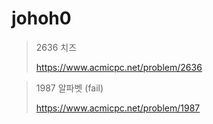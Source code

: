 # johoh0

> 2636 치즈
>
> https://www.acmicpc.net/problem/2636

>1987 알파벳 (fail)
>
>https://www.acmicpc.net/problem/1987
